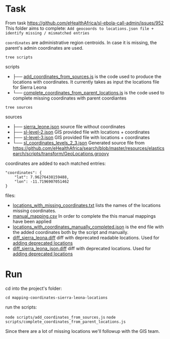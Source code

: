 Task
===
From task https://github.com/eHealthAfrica/sl-ebola-call-admin/issues/952
This folder aims to complete:  `Add geocoords to locations.json file + identify missing / mismatched entries`

`coordinates` are administrative region centroids. In case it is missing, the parent's admin coordinates are used.

`tree scripts`

scripts
- ├── [add_coordinates_from_sources.js](add_coordinates_from_sources.js) is the code used to produce the locations with coordinates. It currently takes as input the locations file for Sierra Leona
- └── [complete_coordinates_from_parent_locations.js](complete_coordinates_from_parent_locations.js) is the code used to complete missing coordinates with parent coordiantes

`tree sources`

sources
- ├── [sierra_leone.json](sierra_leone.json) source file without coordinates
- ├── [sl-level-2.json](sl-level-2.json) GIS provided file with locations + coordinates
- ├── [sl-level-3.json](sl-level-3.json) GIS provided file with locations + coordinates
- └── [sl_coordinates_levels_2_3.json](sl_coordinates_levels_2_3.json) Generated source file from https://github.com/eHealthAfrica/search/blob/master/resources/elasticsearch/scripts/transform/GeoLocations.groovy


coordinates are added to each matched entries:

```
"coordinates": {
    "lat": 7.96276438159488,
    "lon": -11.7196907051462
}
```

files:

- [locations_with_missing_coordinates.txt](./locations_with_missing_coordinates.txt) lists the names of the locations missing coordinates.
- [manual_mapping.csv](./manual_mapping.csv) In order to complete the [](./locations_with_missing_coordinates.txt) this manual mappings have been applied
- [locations_with_coordinates_manually_completed.json](./locations_with_coordinates_manually_completed.json) is the end file with the added coordinates both by the script and manually.
- [diff_sierra_leona.diff](./diff_sierra_leona.diff) diff with deprecated readable locations. Used for [adding deprecated locations](https://github.com/eHealthAfrica/sl-ebola-call-admin/issues/904 )
- [diff_sierra_leona_json.diff](./diff_sierra_leona_json.diff) diff with deprecated locations. Used for [adding deprecated locations](https://github.com/eHealthAfrica/sl-ebola-call-admin/issues/904 )


Run
===

cd into the project's folder:

`cd mapping-coordinates-sierra-leona-locations`

run the scripts:

`node scripts/add_coordinates_from_sources.js`
`node scripts/complete_coordinates_from_parent_locations.js`

Since there are a lot of missing locations we'll followup with the GIS team.
